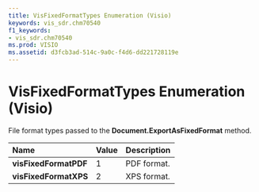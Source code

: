 ```yaml
---
title: VisFixedFormatTypes Enumeration (Visio)
keywords: vis_sdr.chm70540
f1_keywords:
- vis_sdr.chm70540
ms.prod: VISIO
ms.assetid: d3fcb3ad-514c-9a0c-f4d6-dd221728119e
---
```



# VisFixedFormatTypes Enumeration (Visio)

File format types passed to the  **Document.ExportAsFixedFormat** method.



|**Name**|**Value**|**Description**|
|:-----|:-----|:-----|
| **visFixedFormatPDF**|1|PDF format.|
| **visFixedFormatXPS**|2|XPS format.|

